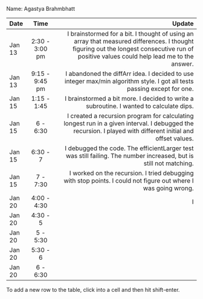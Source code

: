 Name: Agastya Brahmbhatt

| Date   |      Time      |                                                                                                                                                                                   Update |
|:-------|:--------------:|-----------------------------------------------------------------------------------------------------------------------------------------------------------------------------------------:|
| Jan 13 | 2:30 - 3:00 pm | I brainstormed for a bit. I thought of using an array that measured differences. I thought figuring out the longest consecutive run of positive values could help lead me to the answer. |
| Jan 13 | 9:15 - 9:45 pm |                                                                  I abandoned the diffArr idea. I decided to use integer max/min algorithm style. I got all tests passing except for one. |
| Jan 15 |  1:15 - 1:45   |                                                                                                  I brainstormed a bit more. I decided to write a subroutine. I wanted to calculate dips. |
| Jan 15 |    6 - 6:30    |                              I created a recursion program for calculating longest run in a given interval. I debugged the recursion. I played with different initial and offset values. |
| Jan 15 |    6:30 - 7    |                                                                        I debugged the code. The efficientLarger test was still failing. The number increased, but is still not matching. |
| Jan 15 |    7 - 7:30    |                                                                           I worked on the recursion. I tried debugging with stop points. I could not figure out where I was going wrong. |
| Jan 20 |  4:00 - 4:30   |                                                                                                                                                                                       I  |
| Jan 20 |    4:30 - 5    |                                                                                                                                                                                          |
| Jan 20 |    5 - 5:30    |                                                                                                                                                                                          |
| Jan 20 |    5:30 - 6    |                                                                                                                                                                                          |
| Jan 20 |    6 - 6:30    |                                                                                                                                                                                          |


To add a new row to the table, click into a cell and then hit shift-enter.